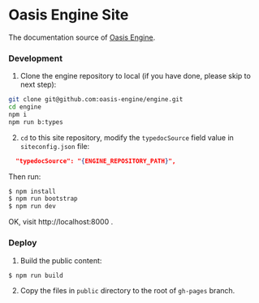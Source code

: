 # Oasis Engine Site

The documentation source of [Oasis Engine](https://github.com/oasis-engine/engine).

### Development

1. Clone the engine repository to local (if you have done, please skip to next step):

```bash
git clone git@github.com:oasis-engine/engine.git
cd engine
npm i
npm run b:types
```

2. `cd` to this site repository, modify the `typedocSource`  field value in `siteconfig.json` file:

```json
  "typedocSource": "{ENGINE_REPOSITORY_PATH}",
```

Then run:

```bash
$ npm install
$ npm run bootstrap
$ npm run dev
```

OK, visit http://localhost:8000 .

### Deploy

1. Build the public content:

```bash
$ npm run build
```

2. Copy the files in `public` directory to the root of `gh-pages` branch.
